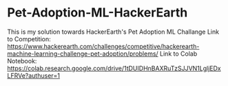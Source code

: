 # Pet-Adoption-ML-HackerEarth
This is my solution towards HackerEarth's Pet Adoption ML Challange
Link to Competition: https://www.hackerearth.com/challenges/competitive/hackerearth-machine-learning-challenge-pet-adoption/problems/
Link to Colab Notebook: https://colab.research.google.com/drive/1tDUIDHnBAXRuTzSJJVN1LgljEDxLFRVe?authuser=1
